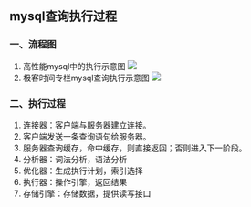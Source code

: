 ## mysql查询执行过程

### 一、流程图 
1. 高性能mysql中的执行示意图
![](../pic/mysql/mysql查询执行过程.png)
2. 极客时间专栏mysql查询执行示意图
![](../pic/mysql/mysql执行示意图(极客时间版).png)


### 二、执行过程
1. 连接器：客户端与服务器建立连接。
2. 客户端发送一条查询语句给服务器。
3. 服务器查询缓存，命中缓存，则直接返回；否则进入下一阶段。
4. 分析器：词法分析，语法分析
5. 优化器：生成执行计划，索引选择
6. 执行器：操作引擎，返回结果
7. 存储引擎：存储数据，提供读写接口


